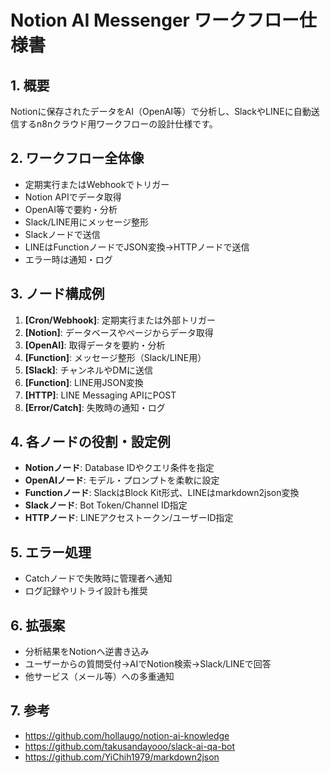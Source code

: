 # Notion AI Messenger ワークフロー仕様書

## 1. 概要
Notionに保存されたデータをAI（OpenAI等）で分析し、SlackやLINEに自動送信するn8nクラウド用ワークフローの設計仕様です。

## 2. ワークフロー全体像
- 定期実行またはWebhookでトリガー
- Notion APIでデータ取得
- OpenAI等で要約・分析
- Slack/LINE用にメッセージ整形
- Slackノードで送信
- LINEはFunctionノードでJSON変換→HTTPノードで送信
- エラー時は通知・ログ

## 3. ノード構成例
1. **[Cron/Webhook]**: 定期実行または外部トリガー
2. **[Notion]**: データベースやページからデータ取得
3. **[OpenAI]**: 取得データを要約・分析
4. **[Function]**: メッセージ整形（Slack/LINE用）
5. **[Slack]**: チャンネルやDMに送信
6. **[Function]**: LINE用JSON変換
7. **[HTTP]**: LINE Messaging APIにPOST
8. **[Error/Catch]**: 失敗時の通知・ログ

## 4. 各ノードの役割・設定例
- **Notionノード**: Database IDやクエリ条件を指定
- **OpenAIノード**: モデル・プロンプトを柔軟に設定
- **Functionノード**: SlackはBlock Kit形式、LINEはmarkdown2json変換
- **Slackノード**: Bot Token/Channel ID指定
- **HTTPノード**: LINEアクセストークン/ユーザーID指定

## 5. エラー処理
- Catchノードで失敗時に管理者へ通知
- ログ記録やリトライ設計も推奨

## 6. 拡張案
- 分析結果をNotionへ逆書き込み
- ユーザーからの質問受付→AIでNotion検索→Slack/LINEで回答
- 他サービス（メール等）への多重通知

## 7. 参考
- https://github.com/hollaugo/notion-ai-knowledge
- https://github.com/takusandayooo/slack-ai-qa-bot
- https://github.com/YiChih1979/markdown2json 